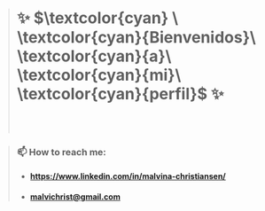 
>#  ✨ $\textcolor{cyan} \ \textcolor{cyan}{Bienvenidos}\ \textcolor{cyan}{a}\ \textcolor{cyan}{mi}\ \textcolor{cyan}{perfil}$ ✨
> <br/>  <br/>





 


> ### 📫 How to reach me: <br/>
> - #### https://www.linkedin.com/in/malvina-christiansen/ 
> - #### malvichrist@gmail.com



